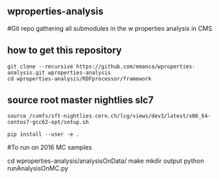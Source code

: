 ## wproperties-analysis
#Git repo gathering all submodules in the w properties analysis in CMS

## how to get this repository

```
git clone --recursive https://github.com/emanca/wproperties-analysis.git wproperties-analysis
cd wproperties-analysis/RDFprocessor/framework
```

## source root master nightlies slc7

`source /cvmfs/sft-nightlies.cern.ch/lcg/views/dev3/latest/x86_64-centos7-gcc62-opt/setup.sh`

`pip install --user -e .`

#To run on 2016 MC samples

cd wproperties-analysis/analysisOnData/
make
mkdir output
python runAnalysisOnMC.py